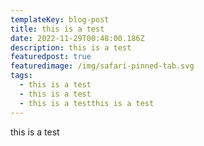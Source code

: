 ```yaml
---
templateKey: blog-post
title: this is a test
date: 2022-11-29T00:48:00.186Z
description: this is a test
featuredpost: true
featuredimage: /img/safari-pinned-tab.svg
tags:
  - this is a test
  - this is a test
  - this is a testthis is a test
---
```

this is a test